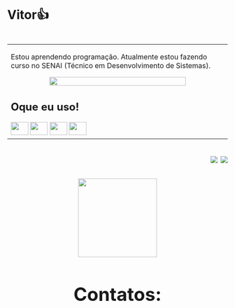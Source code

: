 <h1> Vitor👍<h1>
<p align="right">
<table width="100%">
<tr><td valign="top" width="50%">
<p>
Estou aprendendo programação. Atualmente estou fazendo curso no SENAI (Técnico em Desenvolvimento de Sistemas).
</p>
  <div align="center">
    <img width="80%" loading="lazy" src="https://github.com/vitor273/vitor273/blob/main/watermarked-68839a9e-f3e8-4694-af93-9572d3b6ebc1.gif?raw=true">
  </div>
    <h2>Oque eu uso!</h2>
    <img src="https://cdn.jsdelivr.net/gh/devicons/devicon@latest/icons/php/php-original.svg" width="40" height="30" />
    <img src="https://cdn.jsdelivr.net/gh/devicons/devicon@latest/icons/csharp/csharp-original.svg" width="40" height="30" />
    <img src="https://cdn.jsdelivr.net/gh/devicons/devicon@latest/icons/visualstudio/visualstudio-original.svg" width="40" height="30" />
    <img src="https://cdn.jsdelivr.net/gh/devicons/devicon@latest/icons/vscode/vscode-original.svg" width="40" height="30" />
</td></tr>
</table>
</p>

<p align="right">
<img src="https://views.whatilearened.today/views/github/vitor273/views.svg"> <a href="https://github.com/vitor273/"><img src="https://img.shields.io/github/followers/vitor273?color=%234CC61E&label=GitHub%20Followers%20%3A"/></a>
</p>
<div>
  <div align="center">
    <img height="180em" src="https://github-readme-stats.vercel.app/api?username=vitor273&show_icons=true&theme=transparent" >

<h2>Contatos:</h2>
<div align="center"> 
</div>
